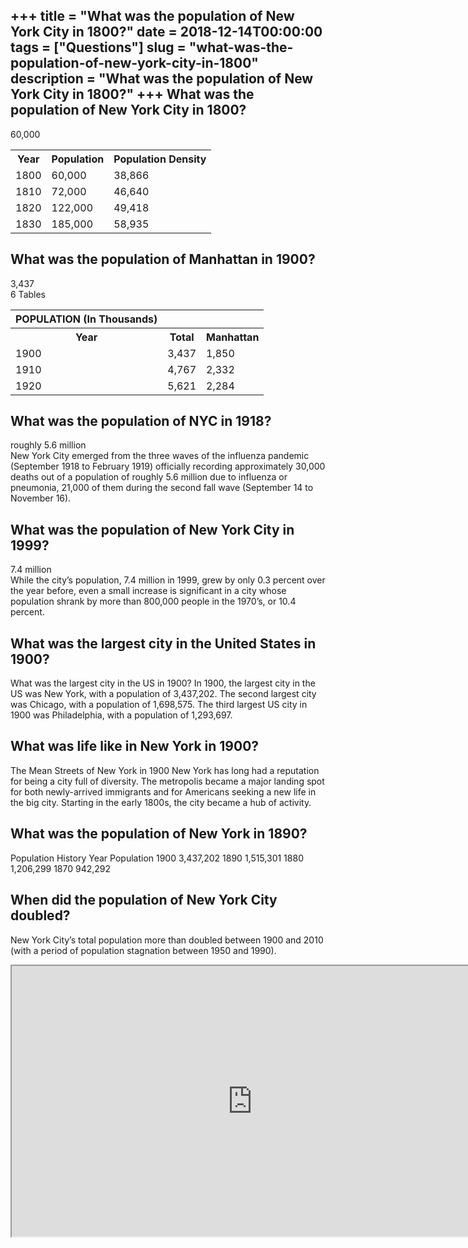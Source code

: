 +++
title = "What was the population of New York City in 1800?"
date = 2018-12-14T00:00:00
tags = ["Questions"]
slug = "what-was-the-population-of-new-york-city-in-1800"
description = "What was the population of New York City in 1800?"
+++
What was the population of New York City in 1800?
-------------------------------------------------

60,000

<table><tr><th>Year</th><th>Population</th><th>Population Density</th></tr><tr><td>1800</td><td>60,000</td><td>38,866</td></tr><tr><td>1810</td><td>72,000</td><td>46,640</td></tr><tr><td>1820</td><td>122,000</td><td>49,418</td></tr><tr><td>1830</td><td>185,000</td><td>58,935</td></tr></table>

What was the population of Manhattan in 1900?
---------------------------------------------

3,437  
6 Tables

<table><tr><th>POPULATION (In Thousands)</th></tr><tr><th>Year</th><th>Total</th><th>Manhattan</th></tr><tr><td>1900</td><td>3,437</td><td>1,850</td></tr><tr><td>1910</td><td>4,767</td><td>2,332</td></tr><tr><td>1920</td><td>5,621</td><td>2,284</td></tr></table>

What was the population of NYC in 1918?
---------------------------------------

roughly 5.6 million  
New York City emerged from the three waves of the influenza pandemic (September 1918 to February 1919) officially recording approximately 30,000 deaths out of a population of roughly 5.6 million due to influenza or pneumonia, 21,000 of them during the second fall wave (September 14 to November 16).

What was the population of New York City in 1999?
-------------------------------------------------

7.4 million  
While the city’s population, 7.4 million in 1999, grew by only 0.3 percent over the year before, even a small increase is significant in a city whose population shrank by more than 800,000 people in the 1970’s, or 10.4 percent.

What was the largest city in the United States in 1900?
-------------------------------------------------------

What was the largest city in the US in 1900? In 1900, the largest city in the US was New York, with a population of 3,437,202. The second largest city was Chicago, with a population of 1,698,575. The third largest US city in 1900 was Philadelphia, with a population of 1,293,697.

What was life like in New York in 1900?
---------------------------------------

The Mean Streets of New York in 1900 New York has long had a reputation for being a city full of diversity. The metropolis became a major landing spot for both newly-arrived immigrants and for Americans seeking a new life in the big city. Starting in the early 1800s, the city became a hub of activity.

What was the population of New York in 1890?
--------------------------------------------

Population History Year Population 1900 3,437,202 1890 1,515,301 1880 1,206,299 1870 942,292

When did the population of New York City doubled?
-------------------------------------------------

New York City’s total population more than doubled between 1900 and 2010 (with a period of population stagnation between 1950 and 1990).

<iframe allow="accelerometer; autoplay; clipboard-write; encrypted-media; gyroscope; picture-in-picture" allowfullscreen="" class="__youtube_prefs__  epyt-is-override  no-lazyload" data-no-lazy="1" data-origheight="433" data-origwidth="770" data-skipgform_ajax_framebjll="" height="433" id="_ytid_52865" loading="lazy" src="https://www.youtube.com/embed/1T7sZCYGyw8?enablejsapi=1&autoplay=0&cc_load_policy=0&cc_lang_pref=&iv_load_policy=1&loop=0&modestbranding=0&rel=1&fs=1&playsinline=0&autohide=2&theme=dark&color=red&controls=1&" title="YouTube player" width="770"></iframe>